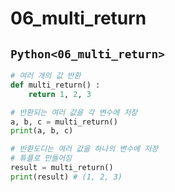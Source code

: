 # 06_multi_return

## `Python<06_multi_return>`
```py
# 여러 개의 값 반환
def multi_return() :
    return 1, 2, 3

# 반환되는 여러 값을 각 변수에 저장
a, b, c = multi_return()
print(a, b, c)

# 반환도디는 여러 값을 하나의 변수에 저장
# 튜플로 만들어짐
result = multi_return()
print(result) # (1, 2, 3)
```


